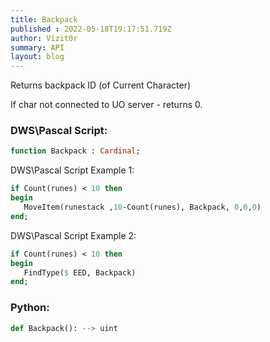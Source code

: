 ```yaml
---
title: Backpack
published : 2022-05-18T19:17:51.719Z
author: Vizit0r
summary: API
layout: blog
---
```


 

Returns backpack ID (of Current Character)

If char not connected to UO server - returns 0.

 ### DWS\Pascal Script:

```pascal
function Backpack : Cardinal;
```

DWS\Pascal Script Example 1:
```pascal
if Count(runes) < 10 then
begin
   MoveItem(runestack ,10-Count(runes), Backpack, 0,0,0)
end;
```

DWS\Pascal Script Example 2:
```pascal
if Count(runes) < 10 then
begin
   FindType($ EED, Backpack)
end;
```


### Python:

```python
def Backpack(): --> uint
```

